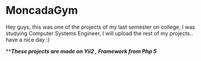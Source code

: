 # MoncadaGym
Hey guys, this was one of the projects of my last semester on college, I was studying Computer Systems Engineer, I will upload the rest of my projects.. have a nice day :)

*******These projects are made on Yii2 , Framework from Php 5*****
